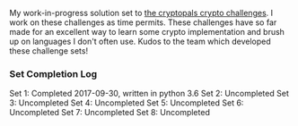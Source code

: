 My work-in-progress solution set to [the cryptopals crypto challenges](https://www.cryptopals.com/).
I work on these challenges as time permits.
These challenges have so far made for an excellent way to learn some crypto implementation and brush up on languages I don't often use.
Kudos to the team which developed these challenge sets!

### Set Completion Log

Set 1: Completed 2017-09-30, written in python 3.6
Set 2: Uncompleted
Set 3: Uncompleted
Set 4: Uncompleted
Set 5: Uncompleted
Set 6: Uncompleted
Set 7: Uncompleted
Set 8: Uncompleted
